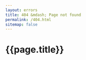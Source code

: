 ```yaml
---
layout: errors
title: 404 &mdash; Page not found
permalink: /404.html
sitemap: false
---
```


# {{page.title}}
